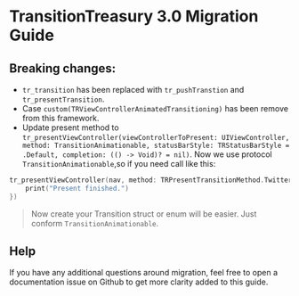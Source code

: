 # TransitionTreasury 3.0 Migration Guide

## Breaking changes:

* `tr_transition` has been replaced with `tr_pushTranstion` and `tr_presentTransition`.
* Case `custom(TRViewControllerAnimatedTransitioning)` has been remove from this framework.
* Update present method to `tr_presentViewController(viewControllerToPresent: UIViewController, method: TransitionAnimationable, statusBarStyle: TRStatusBarStyle = .Default, completion: (() -> Void)? = nil)`. Now we use protocol `TransitionAnimationable`,so if you need call like this:  
```swift
tr_presentViewController(nav, method: TRPresentTransitionMethod.Twitter, completion: {
    print("Present finished.")
})
```

> Now create your Transition struct or enum will be easier. Just conform `TransitionAnimationable`.

## Help

If you have any additional questions around migration, feel free to open a documentation issue on Github to get more clarity added to this guide.
